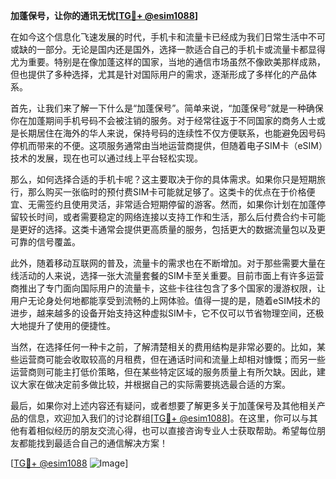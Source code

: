 **加蓬保号，让你的通讯无忧[[TG💪+ @esim1088](https://t.me/s/esim1088)]**

在如今这个信息化飞速发展的时代，手机卡和流量卡已经成为我们日常生活中不可或缺的一部分。无论是国内还是国外，选择一款适合自己的手机卡或流量卡都显得尤为重要。特别是在像加蓬这样的国家，当地的通信市场虽然不像欧美那样成熟，但也提供了多种选择，尤其是针对国际用户的需求，逐渐形成了多样化的产品体系。

首先，让我们来了解一下什么是“加蓬保号”。简单来说，“加蓬保号”就是一种确保你在加蓬期间手机号码不会被注销的服务。对于经常往返于不同国家的商务人士或是长期居住在海外的华人来说，保持号码的连续性不仅方便联系，也能避免因号码停机而带来的不便。这项服务通常由当地运营商提供，但随着电子SIM卡（eSIM）技术的发展，现在也可以通过线上平台轻松实现。

那么，如何选择合适的手机卡呢？这主要取决于你的具体需求。如果你只是短期旅行，那么购买一张临时的预付费SIM卡可能就足够了。这类卡的优点在于价格便宜、无需签约且使用灵活，非常适合短期停留的游客。然而，如果你计划在加蓬停留较长时间，或者需要稳定的网络连接以支持工作和生活，那么后付费合约卡可能是更好的选择。这类卡通常会提供更高质量的服务，包括更大的数据流量包以及更可靠的信号覆盖。

此外，随着移动互联网的普及，流量卡的需求也在不断增加。对于那些需要大量在线活动的人来说，选择一张大流量套餐的SIM卡至关重要。目前市面上有许多运营商推出了专门面向国际用户的流量卡，这些卡往往包含了多个国家的漫游权限，让用户无论身处何地都能享受到流畅的上网体验。值得一提的是，随着eSIM技术的进步，越来越多的设备开始支持这种虚拟SIM卡，它不仅可以节省物理空间，还极大地提升了使用的便捷性。

当然，在选择任何一种卡之前，了解清楚相关的费用结构是非常必要的。比如，某些运营商可能会收取较高的月租费，但在通话时间和流量上却相对慷慨；而另一些运营商则可能主打低价策略，但在某些特定区域的服务质量上有所欠缺。因此，建议大家在做决定前多做比较，并根据自己的实际需要挑选最合适的方案。

最后，如果你对上述内容还有疑问，或者想要了解更多关于加蓬保号及其他相关产品的信息，欢迎加入我们的讨论群组[[TG💪+ @esim1088](https://t.me/s/esim1088)]。在这里，你可以与其他有着相似经历的朋友交流心得，也可以直接咨询专业人士获取帮助。希望每位朋友都能找到最适合自己的通信解决方案！

[[TG💪+ @esim1088](https://t.me/s/esim1088) ![Image](https://i.postimg.cc/4NQfJmqS/Snipaste-2025-05-13-00-14-12.png)]